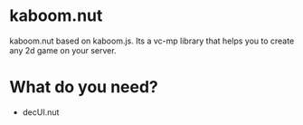 # kaboom.nut
kaboom.nut based on kaboom.js. Its a vc-mp library that helps you to create any 2d game on your server.

# What do you need?
  - decUI.nut
 
 
